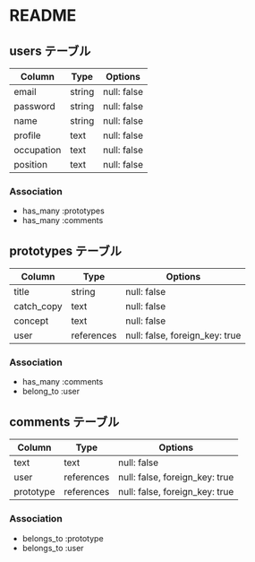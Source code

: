 # README

<!-- This README would normally document whatever steps are necessary to get the
application up and running.

Things you may want to cover:

* Ruby version

* System dependencies

* Configuration

* Database creation

* Database initialization

* How to run the test suite

* Services (job queues, cache servers, search engines, etc.)

* Deployment instructions

* ... -->



## users テーブル

| Column   | Type   | Options     |
| -------- | ------ | ----------- |
| email    | string | null: false |
| password | string | null: false |
| name     | string | null: false |
| profile  | text   | null: false |
|occupation| text   | null: false |
|position  | text   | null: false |

### Association

- has_many :prototypes
- has_many :comments








## prototypes テーブル

| Column   | Type     | Options                       |
| ------   | ------   | -----------                   |
| title    | string   | null: false                   |
|catch_copy| text     | null: false                   |
| concept  | text     | null: false                   |
| user     |references| null: false, foreign_key: true|


### Association

- has_many :comments
- belong_to :user





## comments テーブル

| Column  | Type       | Options                        |
| ------  | ---------- | ------------------------------ |
| text    | text       | null: false                    |
| user    | references | null: false, foreign_key: true |
|prototype| references | null: false, foreign_key: true |


### Association

- belongs_to :prototype
- belongs_to :user
